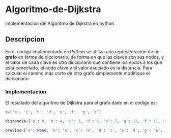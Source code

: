 # Algoritmo-de-Dijkstra
implementacion del Algoritmo de Dijkstra en python

## Descripcion
En el código implementado en Python se utiliza una representación de un **grafo** en forma 
de diccionario, de forma en que las claves son sus nodos, y el valor de cada clave es otro 
diccionario que contiene los nodos a los que está conectado, el nodo clave y el valor 
asociado es la distancia. Para calcular el camino más corto de otro grafo simplemente modifique el diccionario

### Implementacion
El resultado del algoritmo de Dijkstra para el grafo dado en el codigo es:

```python
s=['a', 'c', 'b', 'd', 'e', 'f', 'g', 'z'] 

distancia={'a': 0, 'b': 4, 'c': 3, 'd': 6, 'e': 7, 'g': 12, 'f': 11, 'z': 16}

previos={'a': None, 'b': 'a', 'c': 'a', 'd': 'c', 'e': 'd', 'g': 'e', 'f': 'd', 'z': 'g'}}
